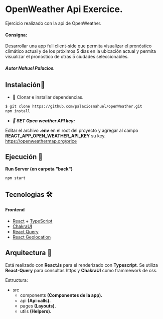 # OpenWeather Api Exercice.
Ejercicio realizado con la api de OpenWeather.

#### Consigna:
Desarrollar una app full client-side que permita visualizar el pronóstico climático actual y de los
próximos 5 días en la ubicación actual y permita visualizar el pronóstico de otras 5 ciudades
seleccionables.

###### _**Autor Nahuel Palacios.**_

## Instalación🔧

* 📁 Clonar e installar dependencias.

```bash
$ git clone https://github.com/palaciosnahuel/openWeather.git
npm install 
```

* _**🔑 SET Open weather API key:**_

Editar el archivo **.env** en el root del proyecto y agregar al campo **REACT_APP_OPEN_WEATHER_API_KEY** su key. 
https://openweathermap.org/price


## Ejecución 🚀

**Run Server (en carpeta "back")**

```cmd
npm start
```

## Tecnologias 🛠️

#### Frontend
* [React](https://es.reactjs.org/) + [TypeScript](https://www.typescriptlang.org/)
* [ChakraUI](https://chakra-ui.com/)
* [React Query](https://react-query.tanstack.com/)
* [React Geolocation](https://www.npmjs.com/package/react-hook-geolocation)


## Arquitectura  🔩

Está realizado con **ReactJs** para el renderizado con **Typescript**.
Se utiliza **React-Query** para consultas https y **ChakraUI** como frammework de css.

Estructura:
* src
  * components **(Componentes de la app).**
  * api **(Api calls).**
  * pages **(Layouts).**
  * utils **(Helpers).**

